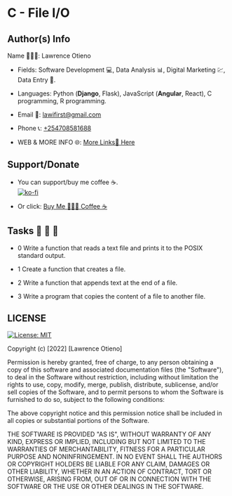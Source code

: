 # C - File I/O

## Author(s) Info

Name 👨🏽‍💻: Lawrence Otieno

* Fields: Software Development 💻, Data Analysis 📊, Digital Marketing 💹, Data Entry 📑.

* Languages: Python (**Django**, Flask), JavaScript (**Angular**, React), C programming, R programming.

* Email 📧: [lawifirst@gmail.com](mailto:lawifirst@gmail.com)

* Phone 📞: [+254708581688](tel:+254708581688)

* WEB & MORE INFO 🌐: [More Links🔗 Here](https://shor.by/lawi)

## Support/Donate

* You can support/buy me coffee ☕️.  
[![ko-fi](https://ko-fi.com/img/githubbutton_sm.svg)](https://ko-fi.com/N4N26PU7L)

* Or click: [Buy Me 💁🏽‍♂️ Coffee ☕️](https://ko-fi.com/streetgrandmaster)

## Tasks 🚨 🚨 🚨

* 0 Write a function that reads a text file and prints it to the POSIX standard output.

* 1 Create a function that creates a file.

* 2 Write a function that appends text at the end of a file.

* 3 Write a program that copies the content of a file to another file.

## LICENSE

[![License: MIT](https://img.shields.io/badge/License-MIT-yellow.svg)](/LICENSE)

<!-- [MIT License](https://choosealicense.com/licenses/mit/) -->

Copyright (c) [2022] [Lawrence Otieno]

Permission is hereby granted, free of charge, to any person obtaining a copy
of this software and associated documentation files (the "Software"), to deal
in the Software without restriction, including without limitation the rights
to use, copy, modify, merge, publish, distribute, sublicense, and/or sell
copies of the Software, and to permit persons to whom the Software is
furnished to do so, subject to the following conditions:

The above copyright notice and this permission notice shall be included in all
copies or substantial portions of the Software.

THE SOFTWARE IS PROVIDED "AS IS", WITHOUT WARRANTY OF ANY KIND, EXPRESS OR
IMPLIED, INCLUDING BUT NOT LIMITED TO THE WARRANTIES OF MERCHANTABILITY,
FITNESS FOR A PARTICULAR PURPOSE AND NONINFRINGEMENT. IN NO EVENT SHALL THE
AUTHORS OR COPYRIGHT HOLDERS BE LIABLE FOR ANY CLAIM, DAMAGES OR OTHER
LIABILITY, WHETHER IN AN ACTION OF CONTRACT, TORT OR OTHERWISE, ARISING FROM,
OUT OF OR IN CONNECTION WITH THE SOFTWARE OR THE USE OR OTHER DEALINGS IN THE
SOFTWARE.
